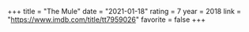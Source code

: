 +++
title = "The Mule"
date = "2021-01-18"
rating = 7
year = 2018
link = "https://www.imdb.com/title/tt7959026"
favorite = false
+++
